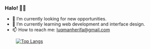 ### Halo! 👋😀

- 🔭 I’m currently looking for new opportunities.
- 🌱 I’m currently learning web development and interface design.
- 📫 How to reach me: luqmanherifa@gmail.com

&nbsp;&nbsp;&nbsp;&nbsp;&nbsp;&nbsp;&nbsp;&nbsp; [![Top Langs](https://github-readme-stats.vercel.app/api/top-langs/?username=luqmanherifa&layout=compact&langs_count=10&hide=scss,c%2B%2B,hack)](https://github.com/luqmanherifa)
